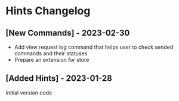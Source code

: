 # Hints Changelog

## [New Commands] - 2023-02-30

- Add view request log command that helps user to check sended commands and their statuses
- Prepare an extension for store

## [Added Hints] - 2023-01-28

Initial version code

